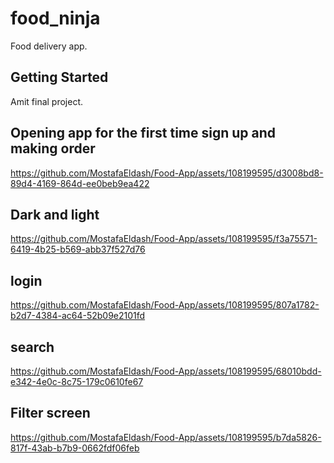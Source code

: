 # food_ninja

Food delivery app.

## Getting Started

Amit final project.

## Opening app for the first time sign up and making order
https://github.com/MostafaEldash/Food-App/assets/108199595/d3008bd8-89d4-4169-864d-ee0beb9ea422
## Dark and light
https://github.com/MostafaEldash/Food-App/assets/108199595/f3a75571-6419-4b25-b569-abb37f527d76
## login
https://github.com/MostafaEldash/Food-App/assets/108199595/807a1782-b2d7-4384-ac64-52b09e2101fd
## search
https://github.com/MostafaEldash/Food-App/assets/108199595/68010bdd-e342-4e0c-8c75-179c0610fe67
## Filter screen
https://github.com/MostafaEldash/Food-App/assets/108199595/b7da5826-817f-43ab-b7b9-0662fdf06feb
